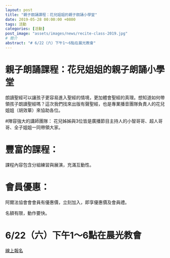 ```yaml
---
layout: post
title: "親子朗誦課程：花兒姐姐的親子朗誦小學堂"
date: 2019-05-28 00:00:00 +0800
tags: 活動
categories: [活動]
post_image: "assets/images/news/recite-class-2019.jpg"
# 簡介
abstract: "# 6/22（六）下午1～6點在晨光教會"
---
```


# 親子朗誦課程：花兒姐姐的親子朗誦小學堂 

朗讀聖經可以讓孩子更容易進入聖經的情境，更加體會聖經的真理。想知道如何帶領孩子朗讀聖經嗎？這次我們找來出版有聲聖經，也是專業播音團隊負責人的花兒姐姐（胡效華）來協助各位。

#陣容強大的講師團隊：
花兒姊姊與3位皆是廣播節目主持人的小智哥哥、超人哥哥、全子姐姐一同帶領大家。

# 豐富的課程：
課程內容包含分組練習與展演，充滿互動性。

# 會員優惠：
阿爾法協會會會員有優惠價，立刻加入，即享優惠價及會員禮。

名額有限，動作要快。

# 6/22（六）下午1～6點在晨光教會

<a class="main-btn main-btn-2" href="http://bit.ly/2MzbDzq">線上報名</a>
